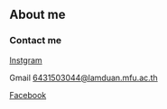 ## About me
### Contact me
[Instgram](https://www.instagram.com/dizexrt/)

Gmail 6431503044@lamduan.mfu.ac.th

[Facebook](https://www.facebook.com/Eart.Pattarapon.2640/)
<!--
[Page](https://pattarapon044.github.io/pattarapon044/)
/!-->

